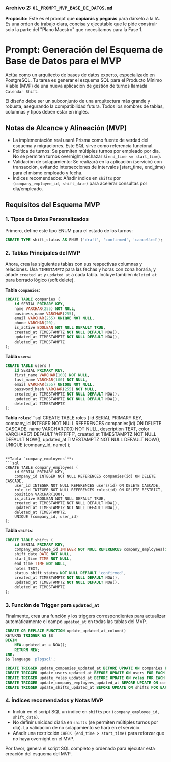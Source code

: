 ### **Archivo 2: `01_PROMPT_MVP_BASE_DE_DATOS.md`**

**Propósito:** Este es el prompt que **copiarás y pegarás** para dárselo a la IA. Es una orden de trabajo clara, concisa y ejecutable que le pide construir solo la parte del "Plano Maestro" que necesitamos para la Fase 1.

# Prompt: Generación del Esquema de Base de Datos para el MVP

Actúa como un arquitecto de bases de datos experto, especializado en PostgreSQL. Tu tarea es generar el esquema SQL para el Producto Mínimo Viable (MVP) de una nueva aplicación de gestión de turnos llamada `Calendar Shift`.

El diseño debe ser un subconjunto de una arquitectura más grande y robusta, asegurando la compatibilidad futura. Todos los nombres de tablas, columnas y tipos deben estar en inglés.

## Notas de Alcance y Alineación (MVP)

- La implementación real usará Prisma como fuente de verdad del esquema y migraciones. Este SQL sirve como referencia funcional.
- Política de turnos: Se permiten múltiples turnos por empleado por día. No se permiten turnos overnight (rechazar si `end_time <= start_time`).
- Validación de solapamiento: Se realizará en la aplicación (servicio) con transacción, evitando intersecciones de intervalos [start_time, end_time) para el mismo empleado y fecha.
- Índices recomendados: Añadir índice en `shifts` por `(company_employee_id, shift_date)` para acelerar consultas por día/empleado.

## Requisitos del Esquema MVP

### 1. Tipos de Datos Personalizados
Primero, define este tipo ENUM para el estado de los turnos:
```sql
CREATE TYPE shift_status AS ENUM ('draft', 'confirmed', 'cancelled');
```

### 2. Tablas Principales del MVP
Ahora, crea las siguientes tablas con sus respectivas columnas y relaciones. Usa `TIMESTAMPTZ` para las fechas y horas con zona horaria, y añade `created_at` y `updated_at` a cada tabla. Incluye también `deleted_at` para borrado lógico (soft delete).

**Tabla `companies`**:
```sql
CREATE TABLE companies (
    id SERIAL PRIMARY KEY,
    name VARCHAR(255) NOT NULL,
    business_name VARCHAR(255),
    email VARCHAR(255) UNIQUE NOT NULL,
    phone VARCHAR(20),
    is_active BOOLEAN NOT NULL DEFAULT TRUE,
    created_at TIMESTAMPTZ NOT NULL DEFAULT NOW(),
    updated_at TIMESTAMPTZ NOT NULL DEFAULT NOW(),
    deleted_at TIMESTAMPTZ
);
```

**Tabla `users`**:
```sql
CREATE TABLE users (
    id SERIAL PRIMARY KEY,
    first_name VARCHAR(100) NOT NULL,
    last_name VARCHAR(100) NOT NULL,
    email VARCHAR(255) UNIQUE NOT NULL,
    password_hash VARCHAR(255) NOT NULL,
    created_at TIMESTAMPTZ NOT NULL DEFAULT NOW(),
    updated_at TIMESTAMPTZ NOT NULL DEFAULT NOW(),
    deleted_at TIMESTAMPTZ
);
```

**Tabla `roles`**:```sql
CREATE TABLE roles (
    id SERIAL PRIMARY KEY,
    company_id INTEGER NOT NULL REFERENCES companies(id) ON DELETE CASCADE,
    name VARCHAR(100) NOT NULL,
    description TEXT,
    color VARCHAR(7) DEFAULT '#FFFFFF',
    created_at TIMESTAMPTZ NOT NULL DEFAULT NOW(),
    updated_at TIMESTAMPTZ NOT NULL DEFAULT NOW(),
    UNIQUE (company_id, name)
);
```

**Tabla `company_employees`**:
```sql
CREATE TABLE company_employees (
    id SERIAL PRIMARY KEY,
    company_id INTEGER NOT NULL REFERENCES companies(id) ON DELETE CASCADE,
    user_id INTEGER NOT NULL REFERENCES users(id) ON DELETE CASCADE,
    role_id INTEGER NOT NULL REFERENCES roles(id) ON DELETE RESTRICT,
    position VARCHAR(100),
    is_active BOOLEAN NOT NULL DEFAULT TRUE,
    created_at TIMESTAMPTZ NOT NULL DEFAULT NOW(),
    updated_at TIMESTAMPTZ NOT NULL DEFAULT NOW(),
    deleted_at TIMESTAMPTZ,
    UNIQUE (company_id, user_id)
);
```

**Tabla `shifts`**:
```sql
CREATE TABLE shifts (
    id SERIAL PRIMARY KEY,
    company_employee_id INTEGER NOT NULL REFERENCES company_employees(id) ON DELETE CASCADE,
    shift_date DATE NOT NULL,
    start_time TIME NOT NULL,
    end_time TIME NOT NULL,
    notes TEXT,
    status shift_status NOT NULL DEFAULT 'confirmed',
    created_at TIMESTAMPTZ NOT NULL DEFAULT NOW(),
    updated_at TIMESTAMPTZ NOT NULL DEFAULT NOW(),
    deleted_at TIMESTAMPTZ
);
```

### 3. Función de Trigger para `updated_at`
Finalmente, crea una función y los triggers correspondientes para actualizar automáticamente el campo `updated_at` en todas las tablas del MVP.

```sql
CREATE OR REPLACE FUNCTION update_updated_at_column()
RETURNS TRIGGER AS $$
BEGIN
    NEW.updated_at = NOW();
    RETURN NEW;
END;
$$ language 'plpgsql';

CREATE TRIGGER update_companies_updated_at BEFORE UPDATE ON companies FOR EACH ROW EXECUTE FUNCTION update_updated_at_column();
CREATE TRIGGER update_users_updated_at BEFORE UPDATE ON users FOR EACH ROW EXECUTE FUNCTION update_updated_at_column();
CREATE TRIGGER update_roles_updated_at BEFORE UPDATE ON roles FOR EACH ROW EXECUTE FUNCTION update_updated_at_column();
CREATE TRIGGER update_company_employees_updated_at BEFORE UPDATE ON company_employees FOR EACH ROW EXECUTE FUNCTION update_updated_at_column();
CREATE TRIGGER update_shifts_updated_at BEFORE UPDATE ON shifts FOR EACH ROW EXECUTE FUNCTION update_updated_at_column();
```

### 4. Índices recomendados y Notas MVP

- Incluir en el script SQL un índice en `shifts` por `(company_employee_id, shift_date)`.
- No definir unicidad diaria en `shifts` (se permiten múltiples turnos por día). La validación de no solapamiento se hará en el servicio.
- Añadir una restricción `CHECK (end_time > start_time)` para reforzar que no haya overnight en el MVP.

Por favor, genera el script SQL completo y ordenado para ejecutar esta creación del esquema del MVP.
```
